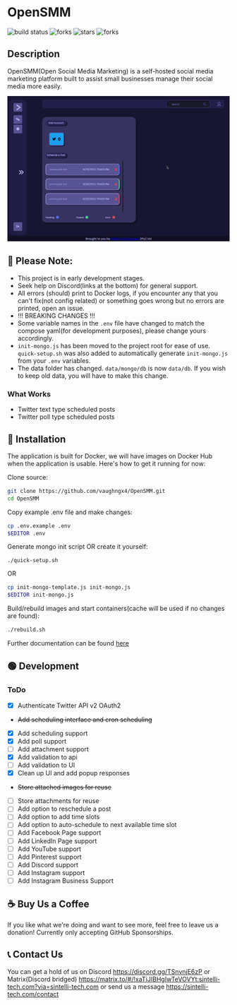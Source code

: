 # OpenSMM
![build status](https://img.shields.io/badge/build-passing-green?style=for-the-badge "")
![forks](https://img.shields.io/github/license/vaughngx4/OpenSMM?style=for-the-badge "")
![stars](https://img.shields.io/github/stars/vaughngx4/OpenSMM?style=for-the-badge "")
![forks](https://img.shields.io/github/forks/vaughngx4/OpenSMM?style=for-the-badge "")

## Description
OpenSMM(Open Social Media Marketing) is a self-hosted social media marketing platform built to assist small businesses manage their social media more easily.

![desktop-ui](docs/images/desktop-ui-1.gif "")

## :red_circle: Please Note:
- This project is in early development stages.
- Seek help on Discord(links at the bottom) for general support.
- All errors (should) print to Docker logs, if you encounter any that you can't fix(not config related) or something goes wrong but no errors are printed, open an issue.
- !!! BREAKING CHANGES !!!
- Some variable names in the `.env` file have changed to match the compose yaml(for development purposes), please change yours accordingly.
- `init-mongo.js` has been moved to the project root for ease of use. `quick-setup.sh` was also added to automatically generate `init-mongo.js` from your `.env` variables.
- The data folder has changed. `data/mongo/db` is now `data/db`. If you wish to keep old data, you will have to make this change.

### What Works
- Twitter text type scheduled posts
- Twitter poll type scheduled posts

## :large_blue_diamond: Installation
The application is built for Docker, we will have images on Docker Hub when the application is usable. Here's how to get it running for now:

Clone source:
```bash
git clone https://github.com/vaughngx4/OpenSMM.git
cd OpenSMM
```

Copy example .env file and make changes:
```bash
cp .env.example .env
$EDITOR .env
```

Generate mongo init script OR create it yourself:
```
./quick-setup.sh
```

OR

```bash
cp init-mongo-template.js init-mongo.js
$EDITOR init-mongo.js
```

Build/rebuild images and start containers(cache will be used if no changes are found):
```bash
./rebuild.sh
```

Further documentation can be found [here](https://github.com/vaughngx4/OpenSMM/docs/ReadMe.md "OpenSMM Documentation")

## :green_circle: Development
### ToDo
- [x] Authenticate Twitter API v2 OAuth2
- ~~Add scheduling interface and cron scheduling~~
- [x] Add scheduling support
- [x] Add poll support
- [ ] Add attachment support
- [x] Add validation to api
- [ ] Add validation to UI
- [x] Clean up UI and add popup responses
- ~~Store attached images for reuse~~
- [ ] Store attachments for reuse
- [ ] Add option to reschedule a post
- [ ] Add option to add time slots
- [ ] Add option to auto-schedule to next available time slot
- [ ] Add Facebook Page support
- [ ] Add LinkedIn Page support
- [ ] Add YouTube support
- [ ] Add Pinterest support
- [ ] Add Discord support
- [ ] Add Instagram support
- [ ] Add Instagram Business Support

## :coffee: Buy Us a Coffee
If you like what we're doing and want to see more, feel free to leave us a donation! Currently only accepting GitHub Sponsorships.

## :telephone_receiver: Contact Us
You can get a hold of us on Discord https://discord.gg/TSnvnjE6zP or Matrix(Discord bridged) https://matrix.to/#/!xaTiJIBHgIwTeVOVYt:sintelli-tech.com?via=sintelli-tech.com or send us a message https://sintelli-tech.com/contact

